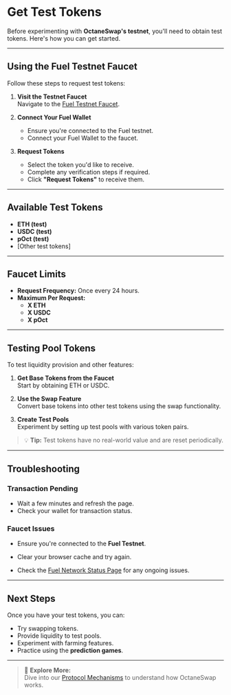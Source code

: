 # Get Test Tokens

Before experimenting with **OctaneSwap's testnet**, you'll need to obtain test tokens. Here's how you can get started.

---

## Using the Fuel Testnet Faucet

Follow these steps to request test tokens:

1. **Visit the Testnet Faucet**  
   Navigate to the [Fuel Testnet Faucet](https://faucet.fuel.network).

2. **Connect Your Fuel Wallet**

   - Ensure you're connected to the Fuel testnet.
   - Connect your Fuel Wallet to the faucet.

3. **Request Tokens**

   - Select the token you'd like to receive.
   - Complete any verification steps if required.
   - Click **"Request Tokens"** to receive them.

   <!-- ![Fuel Faucet Interface](./screenshots/testnet-faucet.png) -->

---

## Available Test Tokens

- **ETH (test)**
- **USDC (test)**
- **pOct (test)**
- [Other test tokens]

---

## Faucet Limits

- **Request Frequency:** Once every 24 hours.
- **Maximum Per Request:**
  - **X ETH**
  - **X USDC**
  - **X pOct**

---

## Testing Pool Tokens

To test liquidity provision and other features:

1. **Get Base Tokens from the Faucet**  
   Start by obtaining ETH or USDC.

2. **Use the Swap Feature**  
   Convert base tokens into other test tokens using the swap functionality.

3. **Create Test Pools**  
   Experiment by setting up test pools with various token pairs.

> 💡 **Tip:** Test tokens have no real-world value and are reset periodically.

---

## Troubleshooting

### Transaction Pending

- Wait a few minutes and refresh the page.
- Check your wallet for transaction status.

### Faucet Issues

- Ensure you're connected to the **Fuel Testnet**.
- Clear your browser cache and try again.
- Check the [Fuel Network Status Page](https://status.fuel.network) for any ongoing issues.

  <!-- ![Troubleshooting Section](./screenshots/faucet-troubleshooting.png) -->

---

## Next Steps

Once you have your test tokens, you can:

- Try swapping tokens.
- Provide liquidity to test pools.
- Experiment with farming features.
- Practice using the **prediction games**.

---

> 🔗 **Explore More:**  
> Dive into our [Protocol Mechanisms](../../docs/mechanism.md) to understand how OctaneSwap works.

